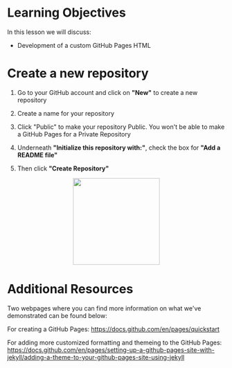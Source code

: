 # Learning Objectives

In this lesson we will discuss:

- Development of a custom GitHub Pages HTML

# Create a new repository

1. Go to your GitHub account and click on **"New"** to create a new repository

2. Create a name for your repository

3. Click "Public" to make your repository Public. You won't be able to make a GitHub Pages for a Private Repository

4. Underneath **"Initialize this repository with:"**, check the box for **"Add a README file"**

5. Then click **"Create Repository"**

<p align="center">
<img src="../img/Create_repo.gif" width="200">
</p>


# Additional Resources

Two webpages where you can find more information on what we've demonstrated can be found below:

For creating a GitHub Pages: https://docs.github.com/en/pages/quickstart

For adding more customized formatting and themeing to the GitHub Pages: https://docs.github.com/en/pages/setting-up-a-github-pages-site-with-jekyll/adding-a-theme-to-your-github-pages-site-using-jekyll
